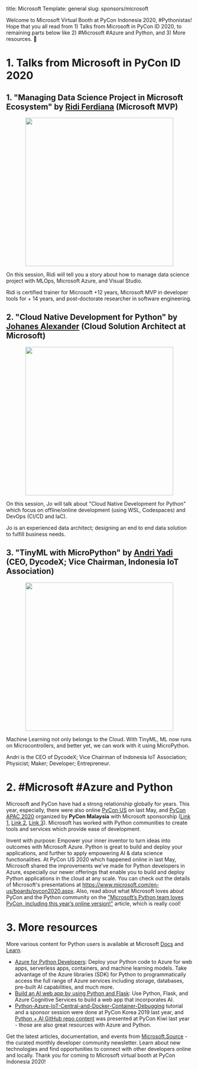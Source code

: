 title: Microsoft
Template: general
slug: sponsors/microsoft

Welcome to Microsoft Virtual Booth at PyCon Indonesia 2020, #Pythonistas! Hope that you all read from 1) Talks from Microsoft in PyCon ID 2020, to remaining parts below like 2) #Microsoft #Azure and Python, and 3) More resources.  🐍

# 1. Talks from Microsoft in PyCon ID 2020

## 1. "Managing Data Science Project in Microsoft Ecosystem" by [Ridi Ferdiana](https://www.linkedin.com/in/ridif/) (Microsoft MVP)

<div style="display: flex; flex-direction: row; justify-content: center" class="mb-4">
        <img src="http://pycon.id/theme/img/speakers/ridi-ferdiana.png" class="img-fluid" width="400" />
</div>

On this session, Ridi will tell you a story about how to manage data science project with MLOps, Microsoft Azure, and Visual Studio.

Ridi is certified trainer for Microsoft +12 years, Microsoft MVP in developer tools for + 14 years, and post-doctorate researcher in software engineering.

## 2. "Cloud Native Development for Python" by [Johanes Alexander](https://www.linkedin.com/in/johanesa/) (Cloud Solution Architect at Microsoft)

<div style="display: flex; flex-direction: row; justify-content: center" class="mb-4">
        <img src="http://pycon.id/theme/img/speakers/johanes-alexander.png" class="img-fluid" width="400" />
</div>

On this session, Jo will talk about "Cloud Native Development for Python" which focus on offline/online development (using WSL, Codespaces) and DevOps (CI/CD and IaC).

Jo is an experienced data architect; designing an end to end data solution to fulfill business needs.

## 3. "TinyML with MicroPython" by [Andri Yadi](https://www.linkedin.com/in/andriyadi/) (CEO, DycodeX; Vice Chairman, Indonesia IoT Association)

<div style="display: flex; flex-direction: row; justify-content: center" class="mb-4">
        <img src="http://pycon.id/theme/img/speakers/andri-yadi.png" class="img-fluid" width="400" />
</div>

Machine Learning not only belongs to the Cloud. With TinyML, ML now runs on Microcontrollers, and better yet, we can work with it using MicroPython.  

Andri is the CEO of DycodeX; Vice Chairman of Indonesia IoT Association; Physicist; Maker; Developer; Entrepreneur.

# 2. #Microsoft #Azure and Python

Microsoft and PyCon have had a strong relationship globally for years. This year, especially, there were also online [PyCon US](https://us.pycon.org/2020/sponsors/virtualexpohall/) on last May, and [PyCon APAC 2020](https://pycon.my/pycon-apac-2020-conference-talks/) organized by **PyCon Malaysia** with Microsoft sponsorship ([Link 1](https://www.facebook.com/mymsftdev/posts/3202382903148635), [Link 2](https://www.facebook.com/mymsftdev/videos/1244405782573677/), [Link 3](https://www.facebook.com/mymsftdev/posts/3217745064945752)). Microsoft has worked with Python communities to create tools and services which provide ease of development.

Invent with purpose: Empower your inner inventor to turn ideas into outcomes with Microsoft Azure. Python is great to build and deploy your applications, and further to apply empowering AI & data science functionalities. At PyCon US 2020 which happened online in last May, Microsoft shared the improvements we’ve made for Python developers in Azure, especially our newer offerings that enable you to build and deploy Python applications in the cloud at any scale. You can check out the details of Microsoft's presentations at https://www.microsoft.com/en-us/boards/pycon2020.aspx.
Also, read about what Microsoft loves about PyCon and the Python community on the ["Microsoft’s Python team loves PyCon, including this year’s online version!"](https://pycon.blogspot.com/2020/04/microsofts-python-team-loves-pycon.html) article, which is really cool!

# 3. More resources

More various content for Python users is available at Microsoft [Docs](https://docs.microsoft.com/id-id/) and [Learn](https://docs.microsoft.com/id-id/learn/).
* [Azure for Python Developers](https://docs.microsoft.com/id-id/azure/developer/python/): Deploy your Python code to Azure for web apps, serverless apps, containers, and machine learning models. 
Take advantage of the Azure libraries (SDK) for Python to programmatically access the full range of Azure services including storage, databases, pre-built AI capabilities, and much more.
* [Build an AI web app by using Python and Flask](https://docs.microsoft.com/id-id/learn/modules/python-flask-build-ai-web-app/): Use Python, Flask, and Azure Cognitive Services to build a web app that incorporates AI.
* [Python-Azure-IoT-Central-and-Docker-Container-Debugging](https://gloveboxes.github.io/PyLab-2-Python-Azure-IoT-Central-and-Docker-Container-Debugging/) tutorial and a sponsor session were done at PyCon Korea 2019 last year, and [Python + AI GitHub repo content](https://github.com/apacdevpmmresources/NewZealand/tree/master/Python-AI) was presented at PyCon Kiwi last year - those are also great resources with Azure and Python.

Get the latest articles, documentation, and events from [Microsoft.Source](https://aka.ms/devID) - the curated monthly developer community newsletter. Learn about new technologies and find opportunities to connect with other developers online and locally. Thank you for coming to Microsoft virtual booth at PyCon Indonesia 2020!